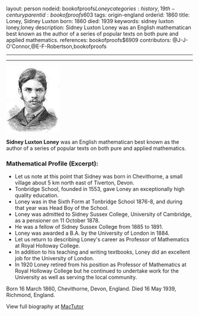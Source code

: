 layout: person
nodeid: bookofproofs$Loney
categories: history,19th-century
parentid: bookofproofs$603
tags: origin-england
orderid: 1860
title: Loney, Sidney Luxton
born: 1860
died: 1939
keywords: sidney luxton loney,loney
description: Sidney Luxton Loney was an English mathematican best known as the author of a series of popular texts on both pure and applied mathematics.
references: bookofproofs$6909
contributors: @J-J-O'Connor,@E-F-Robertson,bookofproofs

---



---

![Loney.jpg](https://github.com/bookofproofs/bookofproofs.github.io/blob/main/_sources/_assets/images/portraits/Loney.jpg?raw=true)

**Sidney Luxton Loney** was an English mathematican best known as the author of a series of popular texts on both pure and applied mathematics.

### Mathematical Profile (Excerpt):
* Let us note at this point that Sidney was born in Chevithorne, a small village about 5 km north east of Tiverton, Devon.
* Tonbridge School, founded in 1553, gave Loney an exceptionally high quality education.
* Loney was in the Sixth Form at Tonbridge School 1876-8, and during that year was Head Boy of the School.
* Loney was admitted to Sidney Sussex College, University of Cambridge, as a pensioner on 11 October 1878.
* He was a fellow of Sidney Sussex College from 1885 to 1891.
* Loney was awarded a B.A. by the University of London in 1884.
* Let us return to describing Loney's career as Professor of Mathematics at Royal Holloway College.
* In addition to his teaching and writing textbooks, Loney did an excellent job for the University of London.
* In 1920 Loney retired from his position as Professor of Mathematics at Royal Holloway College but he continued to undertake work for the University as well as serving the local community.

Born 16 March 1860, Chevithorne, Devon, England. Died 16 May 1939, Richmond, England.

View full biography at [MacTutor](https://mathshistory.st-andrews.ac.uk/Biographies/Loney/)
